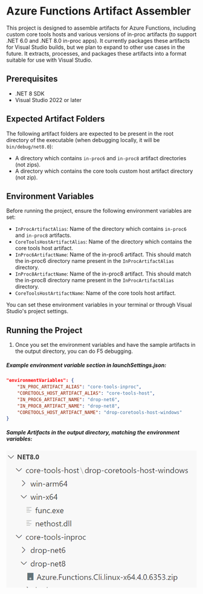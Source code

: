 # Azure Functions Artifact Assembler

This project is designed to assemble artifacts for Azure Functions, including custom core tools hosts and various versions of in-proc artifacts (to support .NET 6.0 and .NET 8.0 in-proc apps). It currently packages these artifacts for Visual Studio builds, but we plan to expand to other use cases in the future. It extracts, processes, and packages these artifacts into a format suitable for use with Visual Studio.
## Prerequisites

- .NET 8 SDK
- Visual Studio 2022 or later

## Expected Artifact Folders

The following artifact folders are expected to be present in the root directory of the executable (when debugging locally, it will be `bin/debug/net8.0`):

- A directory which contains `in-proc6` and `in-proc8` artifact directories (not zips).
- A directory which contains the core tools custom host artifact directory (not zip).

## Environment Variables

Before running the project, ensure the following environment variables are set:

- `InProcArtifactAlias`: Name of the directory which contains `in-proc6` and `in-proc8` artifacts.
- `CoreToolsHostArtifactAlias`: Name of the directory which contains the core tools host artifact.
- `InProc6ArtifactName`: Name of the in-proc6 artifact. This should match the in-proc6 directory name present in the `InProcArtifactAlias` directory.
- `InProc8ArtifactName`: Name of the in-proc8 artifact. This should match the in-proc8 directory name present in the `InProcArtifactAlias` directory.
- `CoreToolsHostArtifactName`: Name of the core tools host artifact.

You can set these environment variables in your terminal or through Visual Studio's project settings.

## Running the Project

1. Once you set the environment variables and have the sample artifacts in the output directory, you can do F5 debugging. 

##### Example environment variable section in launchSettings.json:

```json
"environmentVariables": {
    "IN_PROC_ARTIFACT_ALIAS": "core-tools-inproc",
    "CORETOOLS_HOST_ARTIFACT_ALIAS": "core-tools-host",
    "IN_PROC6_ARTIFACT_NAME": "drop-net6",
    "IN_PROC8_ARTIFACT_NAME": "drop-net8",
    "CORETOOLS_HOST_ARTIFACT_NAME": "drop-coretools-host-windows"
}
```

##### Sample Artifacts in the output directory, matching the environment variables:
![Diagram](assets/sample-artifacts-for-local-debug.png)


    